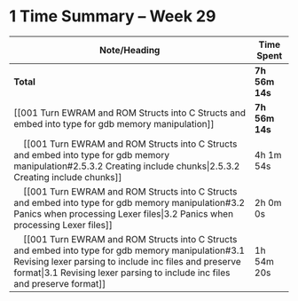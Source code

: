 # 1 Time Summary – Week 29

| Note/Heading | Time Spent |
|--------------|------------|
| **Total** | **7h 56m 14s** |
| [[001 Turn EWRAM and ROM Structs into C Structs and embed into type for gdb memory manipulation]] | **7h 56m 14s** |
| &nbsp;&nbsp;&nbsp;&nbsp;[[001 Turn EWRAM and ROM Structs into C Structs and embed into type for gdb memory manipulation#2.5.3.2 Creating include chunks\|2.5.3.2 Creating include chunks]] | 4h 1m 54s |
| &nbsp;&nbsp;&nbsp;&nbsp;[[001 Turn EWRAM and ROM Structs into C Structs and embed into type for gdb memory manipulation#3.2 Panics when processing Lexer files\|3.2 Panics when processing Lexer files]] | 2h 0m 0s |
| &nbsp;&nbsp;&nbsp;&nbsp;[[001 Turn EWRAM and ROM Structs into C Structs and embed into type for gdb memory manipulation#3.1 Revising lexer parsing to include inc files and preserve format\|3.1 Revising lexer parsing to include inc files and preserve format]] | 1h 54m 20s |

